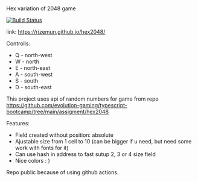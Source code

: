 ###
Hex variation of 2048 game

[![Build Status](https://github.com/rizemun/hex2048/actions/workflows/main.yml/badge.svg)](https://github.com/rizemun/hex2048/actions/workflows/main.yml)

link: https://rizemun.github.io/hex2048/

Controlls: 
 - Q - north-west
 - W - north
 - E - north-east
 - A - south-west
 - S - south
 - D - south-east

This project uses api of random numbers for game from repo https://github.com/evolution-gaming/typescript-bootcamp/tree/main/assigment/hex2048


Features:
- Field created without position: absolute
- Ajustable size from 1 cell to 10 (can be bigger if u need, but need some work with fonts for it)
- Can use hash in address to fast sutup 2, 3 or 4 size field
- Nice colors : )


Repo public because of using github actions.
